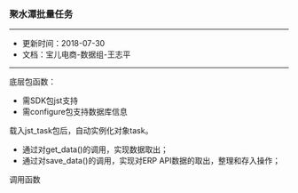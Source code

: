 ### 聚水潭批量任务

---
- 更新时间：2018-07-30
- 文档：宝儿电商-数据组-王志平
---

底层包函数：
- 需SDK包jst支持
- 需configure包支持数据库信息

载入jst_task包后，自动实例化对象task。
- 通过对get_data()的调用，实现数据取出；
- 通过对save_data()的调用，实现对ERP API数据的取出，整理和存入操作；

调用函数